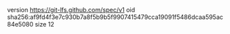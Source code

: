 version https://git-lfs.github.com/spec/v1
oid sha256:af9fd4f3e7c930b7a8f5b9b5f9907415479cca19091f5486dcaa595ac84e5080
size 12

